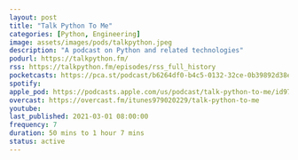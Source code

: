 ```yaml
---
layout: post
title: "Talk Python To Me"
categories: [Python, Engineering]
image: assets/images/pods/talkpython.jpeg
description: "A podcast on Python and related technologies"
podurl: https://talkpython.fm/
rss: https://talkpython.fm/episodes/rss_full_history
pocketcasts: https://pca.st/podcast/b6264df0-b4c5-0132-32ce-0b39892d38e0
spotify:
apple_pod: https://podcasts.apple.com/us/podcast/talk-python-to-me/id979020229
overcast: https://overcast.fm/itunes979020229/talk-python-to-me
youtube:
last_published: 2021-03-01 08:00:00
frequency: 7
duration: 50 mins to 1 hour 7 mins
status: active
---
```

